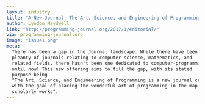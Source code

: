```yaml
---
layout: industry
title: "A New Journal: The Art, Science, and Engineering of Programming"
author: Lyndon Maydwell
link: "http://programming-journal.org/2017/1/editorial/"
via: programming-journal.org
image: "issue1.png"
meta: |
  There has been a gap in the Journal landscape. While there have been
  pleanty of journals relating to computer-science, mathematics, and
  related fields, there hasn't been one dedicated to computer-programming...
  until now! This new offering aims to fill the gap, with its stated
  purpose being
  "The Art, Science, and Engineering of Programming is a new journal created
  with the goal of placing the wonderful art of programming in the map of
  scholarly works".
---
```

<!-- /img/blog/2017-02-15-programming-journal -->
